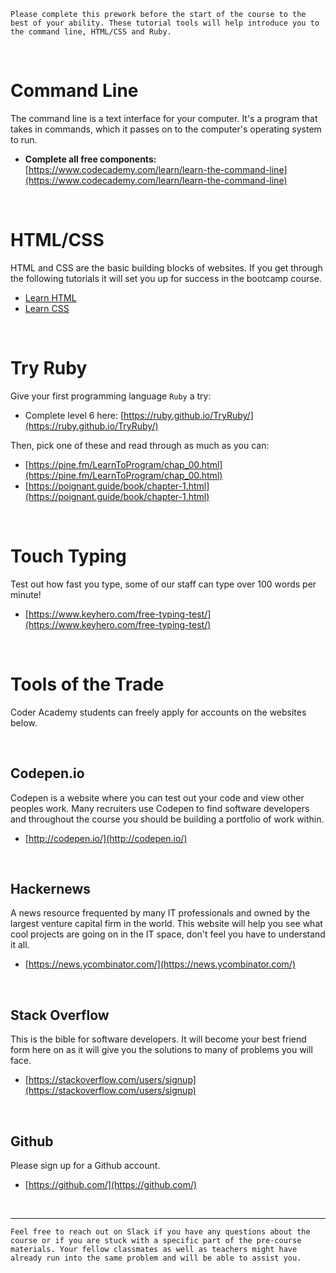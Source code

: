 `Please complete this prework before the start of the course to the best of your ability. These tutorial tools will help introduce you to the command line, HTML/CSS and Ruby.`

<br>

# Command Line

The command line is a text interface for your computer. It's a program that takes in commands, which it passes on to the computer's operating system to run.

* **Complete all free components:** [https://www.codecademy.com/learn/learn-the-command-line](https://www.codecademy.com/learn/learn-the-command-line)

<br>

# HTML/CSS

HTML and CSS are the basic building blocks of websites. If you get through the following tutorials it will set you up for success in the bootcamp course.

* [Learn HTML](https://www.codecademy.com/learn/learn-html)
* [Learn CSS](https://www.codecademy.com/learn/learn-css)

<br>

# Try Ruby

Give your first programming language `Ruby` a try:

* Complete level 6 here: [https://ruby.github.io/TryRuby/](https://ruby.github.io/TryRuby/)

Then, pick one of these and read through as much as you can:

* [https://pine.fm/LearnToProgram/chap_00.html](https://pine.fm/LearnToProgram/chap_00.html)
* [https://poignant.guide/book/chapter-1.html](https://poignant.guide/book/chapter-1.html)

<br>

# Touch Typing

Test out how fast you type, some of our staff can type over 100 words per minute!

* [https://www.keyhero.com/free-typing-test/](https://www.keyhero.com/free-typing-test/)

<br>

# Tools of the Trade

Coder Academy students can freely apply for accounts on the websites below.

<br>

## Codepen.io

Codepen is a website where you can test out your code and view other peoples work. Many recruiters use Codepen to find software developers and throughout the course you should be building a portfolio of work within.  

* [http://codepen.io/](http://codepen.io/)

<br>

## Hackernews

A news resource frequented by many IT professionals and owned by the largest venture capital firm in the world. This website will help you see what cool projects are going on in the IT space, don't feel you have to understand it all.

* [https://news.ycombinator.com/](https://news.ycombinator.com/)

<br>

## Stack Overflow

This is the bible for software developers. It will become your best friend form here on as it will give you the solutions to many of problems you will face.

* [https://stackoverflow.com/users/signup](https://stackoverflow.com/users/signup)

<br>

## Github

Please sign up for a Github account.

* [https://github.com/](https://github.com/)

<br>

<hr>

`Feel free to reach out on Slack if you have any questions about the course or if you are stuck with a specific part of the pre-course materials. Your fellow classmates as well as teachers might have already run into the same problem and will be able to assist you.`